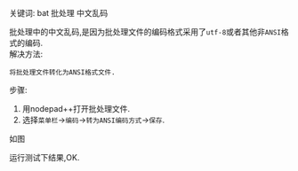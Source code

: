 关键词:
bat
批处理
中文乱码

批处理中的中文乱码,是因为批处理文件的编码格式采用了`utf-8`或者其他非`ANSI`格式的编码.   
解决方法:

	将批处理文件转化为ANSI格式文件.
	
步骤:
1. 用nodepad++打开批处理文件.
2. 选择`菜单栏`->`编码`->`转为ANSI编码方式`->`保存`.

如图[]()

运行测试下结果,OK.